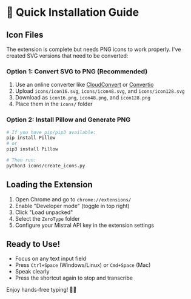 # 🚀 Quick Installation Guide

## Icon Files
The extension is complete but needs PNG icons to work properly. I've created SVG versions that need to be converted:

### Option 1: Convert SVG to PNG (Recommended)
1. Use an online converter like [CloudConvert](https://cloudconvert.com/svg-to-png) or [Convertio](https://convertio.co/svg-png/)
2. Upload `icons/icon16.svg`, `icons/icon48.svg`, and `icons/icon128.svg`
3. Download as `icon16.png`, `icon48.png`, and `icon128.png`
4. Place them in the `icons/` folder

### Option 2: Install Pillow and Generate PNG
```bash
# If you have pip/pip3 available:
pip install Pillow
# or
pip3 install Pillow

# Then run:
python3 icons/create_icons.py
```

## Loading the Extension
1. Open Chrome and go to `chrome://extensions/`
2. Enable "Developer mode" (toggle in top right)
3. Click "Load unpacked"
4. Select the `ZeroType` folder
5. Configure your Mistral API key in the extension settings

## Ready to Use!
- Focus on any text input field
- Press `Ctrl+Space` (Windows/Linux) or `Cmd+Space` (Mac)
- Speak clearly
- Press the shortcut again to stop and transcribe

Enjoy hands-free typing! 🎤✨ 